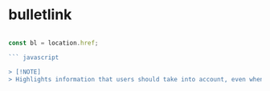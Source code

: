 # bulletlink
``` javascript

const bl = location.href;

``` javascript

> [!NOTE]
> Highlights information that users should take into account, even when skimming.
